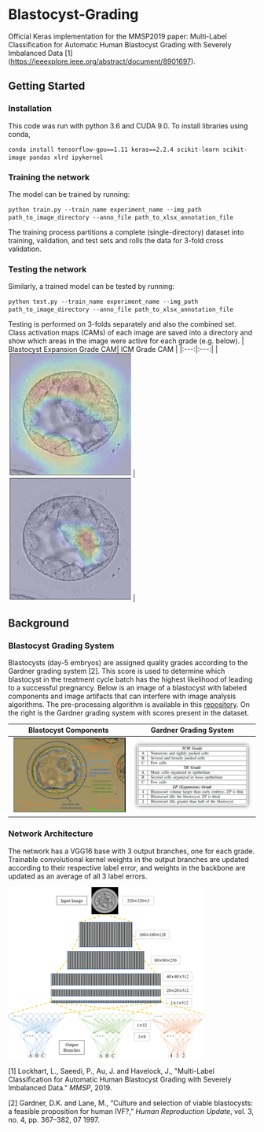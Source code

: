 # Blastocyst-Grading
Official Keras implementation for the MMSP2019 paper: Multi-Label Classification for Automatic Human Blastocyst Grading with Severely Imbalanced Data [1] (https://ieeexplore.ieee.org/abstract/document/8901697).

## Getting Started
### Installation
This code was run with python 3.6 and CUDA 9.0. To install libraries using conda,
```
conda install tensorflow-gpu==1.11 keras==2.2.4 scikit-learn scikit-image pandas xlrd ipykernel
```

### Training the network
The model can be trained by running: 
```
python train.py --train_name experiment_name --img_path path_to_image_directory --anno_file path_to_xlsx_annotation_file
```
The training process partitions a complete (single-directory) dataset into training, validation, and test sets and rolls the data for 3-fold cross validation.

### Testing the network
Similarly, a trained model can be tested by running: 
```
python test.py --train_name experiment_name --img_path path_to_image_directory --anno_file path_to_xlsx_annotation_file
```
Testing is performed on 3-folds separately and also the combined set. Class activation maps (CAMs) of each image are saved into a directory and show which areas in the image were active for each grade (e.g. below).
| Blastocyst Expansion Grade CAM| ICM Grade CAM |
|:---:|:---:|
| <img src="https://github.com/llockhar/Blastocyst-Grading/blob/master/demoImages/CAM_BE.jpg" alt="Blastocyst Expansion Grade CAM" width="250"/> | <img src="https://github.com/llockhar/Blastocyst-Grading/blob/master/demoImages/CAM_ICM.jpg" alt="ICM Grade CAM" width="250"/> |

## Background
### Blastocyst Grading System
Blastocysts (day-5 embryos) are assigned quality grades according to the Gardner grading system [2]. This score is used to determine which blastocyst in the treatment cycle batch has the highest likelihood of leading to a successful pregnancy. Below is an image of a blastocyst with labeled components and image artifacts that can interfere with image analysis algorithms. The pre-processing algorithm is available in this [repository](https://github.com/llockhar/Embryo-Image-Pre-processing). On the right is the Gardner grading system with scores present in the dataset.

| Blastocyst Components | Gardner Grading System |
|:---:|:---:|
| <img src="https://github.com/llockhar/Blastocyst-Grading/blob/master/demoImages/Labeled%20Embryo.png" alt="Blastocyst Components" width="350"/> | <img src="https://github.com/llockhar/Blastocyst-Grading/blob/master/demoImages/BlastocystGrades.png" alt="Gardner Grading System" width="400"/> |

### Network Architecture
The network has a VGG16 base with 3 output branches, one for each grade. Trainable convolutional kernel weights in the output branches are updated according to their respective label error, and weights in the backbone are updated as an average of all 3 label errors.

<img src="https://github.com/llockhar/Blastocyst-Grading/blob/master/demoImages/NetworkDiagram.png" alt="Network Diagram" width="400"/>


[1] Lockhart, L., Saeedi, P., Au, J. and Havelock, J., "Multi-Label Classification for Automatic Human Blastocyst Grading with Severely Imbalanced Data." *MMSP*, 2019.

[2] Gardner, D.K. and Lane, M., “Culture and selection of viable blastocysts: a feasible proposition for human IVF?,” *Human Reproduction Update*, vol. 3, no. 4, pp. 367–382, 07 1997.
